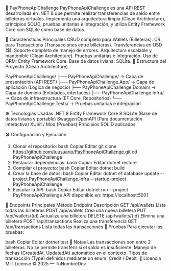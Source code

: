 ﻿🏦 PayPhoneApiChallenge
PayPhoneApiChallenge es una API REST desarrollada en .NET 8 que permite realizar transferencias de saldo entre billeteras virtuales. Implementa una arquitectura limpia (Clean Architecture), principios SOLID, pruebas unitarias e integración, y utiliza Entity Framework Core con SQLite como base de datos.

🚀 Características Principales
CRUD completo para Wallets (Billeteras).
CR para Transactions (Transacciones entre billeteras).
Transferencias en USD ($).
Soporte completo de manejo de errores.
Arquitectura escalable y mantenible (Clean Architecture).
Pruebas unitarias e integración.
Uso de ORM: Entity Framework Core.
Base de datos liviana: SQLite.
📂 Estructura del Proyecto (Clean Architecture)


PayPhoneApiChallenge/
├── PayPhoneApiChallenge/         → Capa de presentación (API REST)
├── PayPhoneApiChallenge.App/     → Capa de aplicación (Lógica de negocio)
├── PayPhoneApiChallenge.Domain/  → Capa de dominio (Entidades, interfaces)
├── PayPhoneApiChallenge.Infra/   → Capa de infraestructura (EF Core, Repositorios)
└── PayPhoneApiChallenge.Tests/   → Pruebas unitarias e integración


⚙️ Tecnologías Usadas
.NET 8
Entity Framework Core 8
SQLite (Base de datos liviana y portable)
Swagger/OpenAPI (Para documentación interactiva)
XUnit / Moq (Pruebas)
Principios SOLID aplicados

🛠️ Configuración y Ejecución
1. Clonar el repositorio:
bash
Copiar
Editar
git clone https://github.com/tuusuario/PayPhoneApiChallenge.git
cd PayPhoneApiChallenge
2. Restaurar dependencias:
bash
Copiar
Editar
dotnet restore
3. Compilar el proyecto:
bash
Copiar
Editar
dotnet build
4. Crear la base de datos:
bash
Copiar
Editar
dotnet ef database update --project PayPhoneApiChallenge.Infra --startup-project PayPhoneApiChallenge
5. Ejecutar la API:
bash
Copiar
Editar
dotnet run --project PayPhoneApiChallenge
API disponible en: https://localhost:5001

📑 Endpoints Principales
Método	Endpoint	Descripción
GET	/api/wallets	Lista todas las billeteras
POST	/api/wallets	Crea una nueva billetera
PUT	/api/wallets/{id}	Actualiza una billetera
DELETE	/api/wallets/{id}	Elimina una billetera
POST	/api/transactions	Realiza una transferencia
GET	/api/transactions	Lista todas las transacciones
🧪 Pruebas
Para ejecutar las pruebas:

bash
Copiar
Editar
dotnet test
📌 Notas
Las transacciones son entre 2 billeteras.
No se permite transferir si el saldo es insuficiente.
Manejo de fechas (CreatedAt, UpdatedAt) automático en el contexto.
Tipos de transacción (Type) definidos mediante un enum: Credit / Debit.
📄 Licencia
MIT License © 2025 — TuNombreDev
